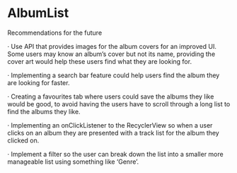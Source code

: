 # AlbumList
Recommendations for the future

·         Use API that provides images for the album covers for an improved UI. Some users may know an album’s cover but not its name, providing the cover art would help these users find what they are looking for.

·         Implementing a search bar feature could help users find the album they are looking for faster.

·         Creating a favourites tab where users could save the albums they like would be good, to avoid having the users have to scroll through a long list to find the albums they like.

·         Implementing an onClickListener to the RecyclerView so when a user clicks on an album they are presented with a track list for the album they clicked on.

·         Implement a filter so the user can break down the list into a smaller more manageable list using something like ‘Genre’.
